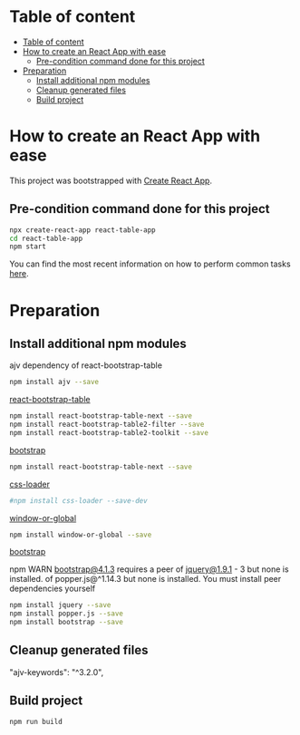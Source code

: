 # Table of content

- [Table of content](#table-of-content)
- [How to create an React App with ease](#how-to-create-an-react-app-with-ease)
    - [Pre-condition command done for this project](#pre-condition-command-done-for-this-project)
- [Preparation](#preparation)
    - [Install additional npm modules](#install-additional-npm-modules)
    - [Cleanup generated files](#cleanup-generated-files)
    - [Build project](#build-project)


# How to create an React App with ease

This project was bootstrapped with [Create React App](https://github.com/facebookincubator/create-react-app).

## Pre-condition command done for this project

```sh
npx create-react-app react-table-app
cd react-table-app
npm start
```

You can find the most recent information on how to perform common tasks [here](https://github.com/facebookincubator/create-react-app/blob/master/packages/react-scripts/template/README.md).


# Preparation

## Install additional npm modules

ajv dependency of react-bootstrap-table

```sh
npm install ajv --save
```

[react-bootstrap-table](https://react-bootstrap-table.github.io/react-bootstrap-table2)

```sh
npm install react-bootstrap-table-next --save
npm install react-bootstrap-table2-filter --save
npm install react-bootstrap-table2-toolkit --save
```
[bootstrap](https://www.npmjs.com/package/bootstrap)

```sh
npm install react-bootstrap-table-next --save
```

[css-loader](https://github.com/webpack-contrib/css-loader)

```sh
#npm install css-loader --save-dev
```

[window-or-global](https://www.npmjs.com/package/window-or-global)

```sh
npm install window-or-global --save
```

[bootstrap](https://www.npmjs.com/package/bootstrap)

npm WARN bootstrap@4.1.3 requires a peer 
of jquery@1.9.1 - 3 but none is installed.
of popper.js@^1.14.3 but none is installed. 
You must install peer dependencies yourself

```sh
npm install jquery --save
npm install popper.js --save
npm install bootstrap --save
```


## Cleanup generated files

"ajv-keywords": "^3.2.0",

## Build project

```sh
npm run build
```